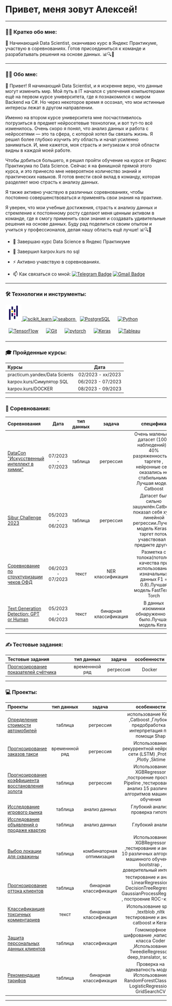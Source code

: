 
# Привет, меня зовут Алексей!

---

### :man_technologist: Кратко обо мне:
👋 Начинающий Data Scientist, оканчиваю курс в Яндекс Практикуме, участвую в соревнованиях. Готов присоединиться к команде и разрабатывать решения на основе данных. 📊🔍🚀

---

### :man_technologist: Обо мне:

👋 Привет! Я начинающий Data Scientist, и я искренне верю, что данные могут изменить мир. Мой путь в IT начался с увлечения компьютерами ещё на первом курсе университета, где я познакомился с миром Backend на C#. Но через некоторое время я осознал, что мои истинные интересы лежат в другом направлении.

Именно на втором курсе университета мне посчастливилось погрузиться в предмет нейросетевые технологии, и вот тут-то всё изменилось. Очень скоро я понял, что анализ данных и работа с нейросетями — это та сфера, с которой хотел бы связать жизнь. Я решил более глубоко изучить эту область и начал усиленно заниматься. И, мне кажется, моя страсть и энтузиазм к этой области видны в каждой моей работе.

Чтобы добиться большего, я решил пройти обучение на курсе от Яндекс Практикума по Data Science. Сейчас я на финишной прямой этого курса, и это принесло мне невероятное количество знаний и практических навыков. Я готов внести свой вклад в команду, которая разделяет мою страсть к анализу данных.

Я также активно участвую в различных соревнованиях, чтобы постоянно совершенствоваться и применять свои знания на практике.

Я уверен, что мои учебные достижения, страсть к анализу данных и стремление к постоянному росту сделают меня ценным активом в команде, где я смогу применить свои знания и создавать удивительные решения на основе данных. Буду рад поделиться своим опытом и учиться у профессионалов, делая нашу область ещё лучше! 📊🔍🚀

- :telescope: Завершаю курс Data Science в Яндекс Практикуме

- :seedling: Завершил karpov.kurs по sql

- :zap: Активно учавствую в соревнованиях.

- :mailbox: Как связаться со мной: [![Telegram Badge](https://img.shields.io/badge/-kurilov-blue?style=flat&logo=Telegram&logoColor=white)](https://t.me/Ale760k) [![Gmail Badge](https://img.shields.io/badge/-Gmail-red?style=flat&logo=Gmail&logoColor=white)](mailto:760.5024@gmail.com)

---

### 🛠️ Технологии и инструменты:

<p align="left"> <a href="https://pandas.pydata.org/" target="_blank" rel="noreferrer"> <img src="https://raw.githubusercontent.com/devicons/devicon/2ae2a900d2f041da66e950e4d48052658d850630/icons/pandas/pandas-original.svg" alt="pandas" width="50" height="50"/> </a><a href="https://scikit-learn.org/" target="_blank" rel="noreferrer"> <img src="https://upload.wikimedia.org/wikipedia/commons/0/05/Scikit_learn_logo_small.svg" alt="scikit_learn" width="50" height="50"/> </a> <a href="https://seaborn.pydata.org/" target="_blank" rel="noreferrer"> <img src="https://seaborn.pydata.org/_images/logo-mark-lightbg.svg" alt="seaborn" width="50" height="50"/> </a>
<a href="https://www.postgresql.org/" target="_blank"><img style="margin: 10px" src="https://profilinator.rishav.dev/skills-assets/postgresql-original-wordmark.svg" alt="PostgreSQL" height="50" /></a>  
<a href="https://www.python.org/" target="_blank"><img style="margin: 10px" src="https://profilinator.rishav.dev/skills-assets/python-original.svg" alt="Python" height="50" /></a>  
<a href="https://www.tensorflow.org/" target="_blank"><img style="margin: 10px" src="https://profilinator.rishav.dev/skills-assets/tensorflow-icon.svg" alt="TensorFlow" height="50" /></a>  
<a href="https://github.com/" target="_blank"><img style="margin: 10px" src="https://profilinator.rishav.dev/skills-assets/git-scm-icon.svg" alt="Git" height="50" /></a>  
<a href="https://pytorch.org/" target="_blank"><img style="margin: 10px" src="https://profilinator.rishav.dev/skills-assets/pytorch-icon.svg" alt="pytorch" height="50" /></a>  
<a href="https://keras.io/" target="_blank"><img style="margin: 10px" src="https://profilinator.rishav.dev/skills-assets/keras.png" alt="Keras" height="50" /></a>  
<a href="https://www.tableau.com/" target="_blank"><img style="margin: 10px" src="https://profilinator.rishav.dev/skills-assets/tableau.svg" alt="Tableau" height="50" /></a>  </p>

---

 ### 🎓 Пройденные курсы:

| Курсы                                                           | Дата              |
|:----------------------------------------------------------------| :---------------: |
| practicum.yandex/Data Scients                                   | 02/2023 - xx/2023 |
| karpov.kurs/Симулятор SQL                                       | 06/2023 - 07/2023 |
| karpov.kurs/DOCKER                                              | 08/2023 - 09/2023 |

--- 

 ### 🚀 Соревнования:

| Соревнования                              | Дата              | тип данных | задача                 | специфика |
|:------------------------------------------| :---------------: | :--------: | :---------------------:| :---------: |
| <a href=https://github.com/verydirtyhands/datacon_2023.git>DataCon "Искусственный интеллект в химии" </a>| 07/2023 - 07/2023 | таблица    | регрессия              |Очень маленький датасет (1000 наблюдений) с 40% разряженностью в таргете , нейронные сети оказались не стабильными. Лучшая модель Catboost|
| <a href=https://github.com/verydirtyhands/sibur_2023.git>Sibur Challenge 2023                      </a>| 05/2023 - 06/2023 | таблица    | регрессия              |Датасет был сильно зашумлён.Catboost показал себя хуже линейной регрессии.Лучшая модель Keras.1 таргет потом учавствовал в предикте другого|
| <a href=https://github.com/verydirtyhands/nlp_ofd.git>Соревнование по структуризации чеков ОФД  | 06/2023 - 07/2023 | текст      | NER классификация      |Разметка с толока(потолок качества при использование изначальных данных F1 = 0.8).Лучшая модель FastText + Torch|
| <a href=https://github.com/verydirtyhands/got.git>Text Generation Detection: GPT or Human   | 05/2023 - 06/2023 | текст      | бинарная классификация |В данных изюминки обнаруженно не было.Лучшая модель Keras|

--- 

 ### ✍️ Тестовые задания:

| Тестовые задания                                                                                   | тип данных     | задача       |особенности|
| :--------------------------------------------------------------------------------------------------| :------------: | :----------: | :-------: |
| <a href=https://github.com/verydirtyhands/test_counter.git>Прогнозирование показателей счётчика</a>| временнной ряд | регрессия    | Docker    |

--- 

 ### 💻 Проекты:

| Проекты                                                                                                          | тип данных     | задача                    | особенности                                                                                                                         |
| :----------------------------------------------------------------------------------------------------------------| :------------: | :-----------------------: | :---------------------------------------------------------------------------------------------------------------------------------: |
| <a href=https://github.com/verydirtyhands/the_cost_of_cars.git>Определение стоимости автомобилей             </a>| таблица        | регрессия                 | использование Keras ,Catboost ,Глубокая предобработка и интерпретация при помощи Shap                                               |
| <a href=https://github.com/verydirtyhands/taxi_counter.git>Прогнозирование заказов такси                     </a>| временнной ряд | регрессия                 | Использование рекуррентной нейронной сети (LSTM) ,Prothet ,Plotly ,Sktime                                                           |
| <a href=https://github.com/verydirtyhands/gold_project.git>Прогнозирование коэффициента восстановления золота</a>| таблица        | регрессия                 | Использование XGBRegressor ,построение простого Pipeline ,тестирование и анализ 15 различных алгоритмов машинного обучения          |
| <a href=https://github.com/verydirtyhands/gaming_market.git>Исследование игрового рынка                      </a>| таблица        | анализ данных             | Глубокий анализ , проверка гипотез                                                                                                  |
| <a href=https://github.com/verydirtyhands/flat.git>Исследование объявлений о продаже квартир                 </a>| таблица        | анализ данных             | Глубокий анализ                                                                                                                     |
| <a href=https://github.com/verydirtyhands/locations_for_wells.git>Выбор локации для скважины                 </a>| таблица        | комбинаторная оптимизация |  Использование XGBRegressor ,тестирование и анализ 10 различных алгоритмов машинного обучения , bootstrap , доверительный интервал  |
| <a href=https://github.com/verydirtyhands/customer_outflow.git>Прогнозирование оттока клиентов               </a>| таблица        | бинарная классификация    | тестирование и анализ LinearRegression, DecisionTreeRegressor, GaussianProcessRegressor , построение ROC-кривой                     |
| <a href=https://github.com/verydirtyhands/toxic_comments.git>Классификаиция токсичных комментариев           </a>| текст          | бинарная классификация    | Использование spacy ,textblob ,nltk тестирование и анализ catboost и Keras                                                          |
| <a href=https://github.com/verydirtyhands/data_protection.git>Защита персональных данных клиентов            </a>| таблица        | классификация             | Гомоморфное шифрование ,написание класса Coder ,Использование TweedieRegressor , deep_translator, scipy                             |
| <a href=https://github.com/verydirtyhands/recommendation_of_tariffs.git>Рекомендация тарифов                 </a>| таблица        | бинарная классификация    | Проверка на адекватность модели , Использование RandomForestClassifier , LogisticRegression , GridSearchCV                          |

--- 
